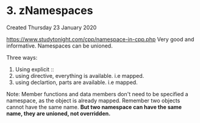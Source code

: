 # 3. zNamespaces
Created Thursday 23 January 2020

<https://www.studytonight.com/cpp/namespace-in-cpp.php>
Very good and informative.
Namespaces can be unioned.

Three ways:
1. Using explicit ::
2. using directive, everything is available. i.e mapped.
3. using declartion, parts are available. i.e mapped.


Note: Member functions and data members don't need to be specified a namespace, as the object is already mapped. Remember two objects cannot have the same name. **But two namespace can have the same name, they are unioned, not overridden.**

